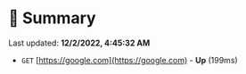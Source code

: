 # 📖 Summary
Last updated: **12/2/2022, 4:45:32 AM**

- `GET` [https://google.com](https://google.com) - **Up** (199ms)
